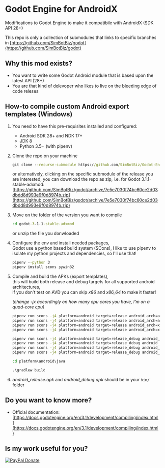 # Godot Engine for AndroidX

Modifications to Godot Engine to make it compatibile with AndroidX (SDK API 28+)

This repo is only a collection of submodules that links to specific branches in
[https://github.com/SimBotBiz/godot](https://github.com/SimBotBiz/godot)

## Why this mod exists?

- You want to write some Godot Android module that is based upon the latest API (28+)
- You are that kind of delevoper who likes to live on the bleeding edge of code releses

## How-to compile custom Android export templates (Windows)

1. You need to have this pre-requisites installed and configured:
    - Android SDK 28+ and NDK 17+
    - JDK 8
    - Python 3.5+ (with pipenv)  

2. Clone the repo on your machine
     
    ```cmd
    git clone --recurse-submodule https://github.com/SimBotBiz/Godot-Engine-for-AndroidX.git
    ```
    or alternatively, clicking on the specific submodule of the release you are interested, you can download the repo as zip, i.e. for Godot 3.1.1-stable-adxmod:
    [https://github.com/SimBotBiz/godot/archive/7e5e7030f74bc60ce2d03dbdd8d993e9f0d8974b.zip](https://github.com/SimBotBiz/godot/archive/7e5e7030f74bc60ce2d03dbdd8d993e9f0d8974b.zip) 

3. Move on the folder of the version you want to compile
    ```cmd
    cd godot-3.1.1-stable-adxmod
    ```
    or unzip the file you donwloaded

4. Configure the env and install needed packages,  
    Godot use a python based build system (SCons), I like to use pipenv to isolate my python projects and dependencies, so I'll use that!    
    ```cmd
    pipenv --python 3
    pipenv install scons pywin32
    ```

5. Compile and build the APKs (export templates),  
    this will build both release and debug targets for all supported android architectures,  
    if you don't test on AVD you can skip *x86* and *x86_64* to make it faster!
    
    *(change -jx accordingly on how many cpu cores you have, I'm on a quad-core cpu)*
    ```cmd
    pipenv run scons -j4 platform=android target=release android_arch=armv7
    pipenv run scons -j4 platform=android target=release android_arch=arm64v8
    pipenv run scons -j4 platform=android target=release android_arch=x86
    pipenv run scons -j4 platform=android target=release android_arch=x86_64
    
    pipenv run scons -j4 platform=android target=release_debug android_arch=armv7
    pipenv run scons -j4 platform=android target=release_debug android_arch=arm64v8
    pipenv run scons -j4 platform=android target=release_debug android_arch=x86
    pipenv run scons -j4 platform=android target=release_debug android_arch=x86_64
    
    cd platform\android\java
    
    .\gradlew build
    ```

6. *android_release.apk* and *android_debug.apk* should be in your `bin/` folder


## Do you want to know more?
- Official documentation:
[https://docs.godotengine.org/en/3.1/development/compiling/index.html](https://docs.godotengine.org/en/3.1/development/compiling/index.html)

## Is my work useful for you?
[![PayPal Donate](https://img.shields.io/badge/PayPal-Donate-blue)](https://www.paypal.com/cgi-bin/webscr?cmd=_s-xclick&hosted_button_id=YBKKYKG3X6AEU)
